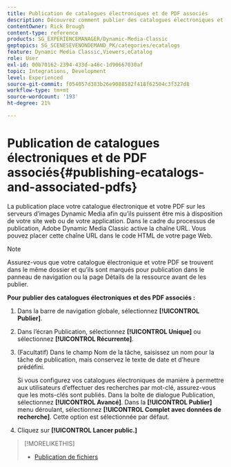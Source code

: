 ```yaml
---
title: Publication de catalogues électroniques et de PDF associés
description: Découvrez comment publier des catalogues électroniques et des PDF associés à partir d’Adobe Dynamic Media Classic.
contentOwner: Rick Brough
content-type: reference
products: SG_EXPERIENCEMANAGER/Dynamic-Media-Classic
geptopics: SG_SCENESEVENONDEMAND_PK/categories/ecatalogs
feature: Dynamic Media Classic,Viewers,eCatalog
role: User
exl-id: 00b70162-2394-433d-a46c-1d90667030af
topic: Integrations, Development
level: Experienced
source-git-commit: f054057d383b26e9088582f418f62504c3f327d8
workflow-type: tm+mt
source-wordcount: '193'
ht-degree: 21%

---
```


# Publication de catalogues électroniques et de PDF associés{#publishing-ecatalogs-and-associated-pdfs}

La publication place votre catalogue électronique et votre PDF sur les serveurs d’images Dynamic Media afin qu’ils puissent être mis à disposition de votre site web ou de votre application. Dans le cadre du processus de publication, Adobe Dynamic Media Classic active la chaîne URL. Vous pouvez placer cette chaîne URL dans le code HTML de votre page Web.

>[!NOTE]
>
>Assurez-vous que votre catalogue électronique et votre PDF se trouvent dans le même dossier et qu’ils sont marqués pour publication dans le panneau de navigation ou la page Détails de la ressource avant de les publier.

**Pour publier des catalogues électroniques et des PDF associés :**

1. Dans la barre de navigation globale, sélectionnez **[!UICONTROL Publier]**.
1. Dans l’écran Publication, sélectionnez **[!UICONTROL Unique]** ou sélectionnez **[!UICONTROL Récurrente]**.
1. (Facultatif) Dans le champ Nom de la tâche, saisissez un nom pour la tâche de publication, mais conservez le texte de date et d’heure prédéfini.

   Si vous configurez vos catalogues électroniques de manière à permettre aux utilisateurs d’effectuer des recherches par mot-clé, assurez-vous que les mots-clés sont publiés. Dans la boîte de dialogue Publication, sélectionnez **[!UICONTROL Avancé]**. Dans la **[!UICONTROL Publier]** menu déroulant, sélectionnez **[!UICONTROL Complet avec données de recherche]**. Cette option est sélectionnée par défaut.

1. Cliquez sur **[!UICONTROL Lancer public.]**

>[!MORELIKETHIS]
>
>* [Publication de fichiers](publishing-files.md)
